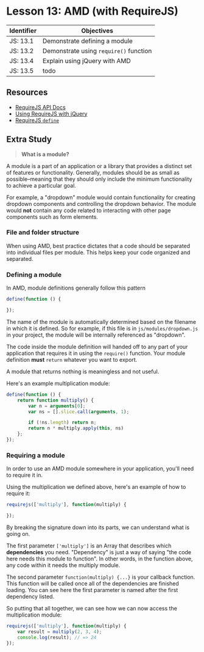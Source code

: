 # Lesson 13: AMD (with RequireJS)

Identifier   | Objectives
-------------|------------
JS: 13.1     | Demonstrate defining a module
JS: 13.2     | Demonstrate using `require()` function
JS: 13.4     | Explain using jQuery with AMD
JS: 13.5     | todo


## Resources

- [RequireJS API Docs](http://requirejs.org/docs/api.html)
- [Using RequireJS with jQuery](http://requirejs.org/docs/jquery.html)
- [RequireJS `define`](http://requirejs.org/docs/api.html#define)

## Extra Study

> **What is a module?**

A module is a part of an application or a library that provides a distinct set of features or functionality. Generally, modules should be as small as possible–meaning that they should only include the minimum functionality to achieve a particular goal.

For example, a "dropdown" module would contain functionality for creating dropdown components and controlling the dropdown behavior. The module would **not** contain any code related to interacting with other page components such as form elements.

### File and folder structure

When using AMD, best practice dictates that a code should be separated into individual files per module. This helps keep your code organized and separated.

### Defining a module

In AMD, module definitions generally follow this pattern

```js
define(function () {

});
```

The name of the module is automatically determined based on the filename in which it is defined. So for example, if this file is in `js/modules/dropdown.js` in your project, the module will be internally referenced as "dropdown".

The code inside the module definition will handed off to any part of your application that requires it in using the `require()` function. Your module definition **must** `return` whatever you want to export.

A module that returns nothing is meaningless and not useful.

Here's an example multiplication module:

```js
define(function () {
	return function multiply() {
		var n = arguments[0];
		var ns = [].slice.call(arguments, 1);

		if (!ns.length) return n;
		return n * multiply.apply(this, ns)
	};
});
```

### Requiring a module

In order to use an AMD module somewhere in your application, you'll need to require it in.

Using the multiplication we defined above, here's an example of how to require it:

```js
requirejs(['multiply'], function(multiply) {

});
```

By breaking the signature down into its parts, we can understand what is going on.

The first parameter `['multiply']` is an Array that describes which **dependencies** you need. "Dependency" is just a way of saying "the code here needs this module to function". In other words, in the function above, any code within it needs the multiply module.

The second parameter `function(multiply) {...}` is your callback function. This function will be called once all of the dependencies are finished loading. You can see here the first parameter is named after the first dependency listed.

So putting that all together, we can see how we can now access the multiplication module:

```js
requirejs(['multiply'], function(multiply) {
	var result = multiply(2, 3, 4); 
	console.log(result); // => 24
});
```

